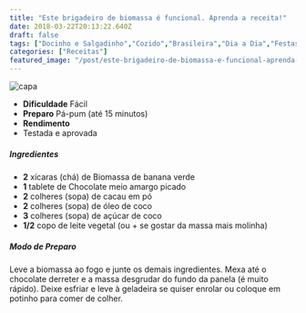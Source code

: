 ```yaml
---
title: "Este brigadeiro de biomassa é funcional. Aprenda a receita!"
date: 2018-03-22T20:13:22.640Z
draft: false
tags: ["Docinho e Salgadinho","Cozido","Brasileira","Dia a Dia","Festas","Sobremesa"]
categories: ["Receitas"]
featured_image: "/post/este-brigadeiro-de-biomassa-e-funcional-aprenda-a-receita.f7abd2c0.jpg"
---
```


![capa](/post/este-brigadeiro-de-biomassa-e-funcional-aprenda-a-receita.f7abd2c0.jpg)

*   **Dificuldade** Fácil
*   **Preparo** Pá-pum (até 15 minutos)
*   **Rendimento**
*   Testada e aprovada
    

##### Ingredientes

*   **2** xícaras (chá) de Biomassa de banana verde
*   **1** tablete de Chocolate meio amargo picado
*   **2** colheres (sopa) de cacau em pó
*   **2** colheres (sopa) de óleo de coco
*   **3** colheres (sopa) de açúcar de coco
*   **1/2** copo de leite vegetal (ou + se gostar da massa mais molinha)

##### Modo de Preparo

Leve a biomassa ao fogo e junte os demais ingredientes. Mexa até o chocolate derreter e a massa desgrudar do fundo da panela (é muito rápido). Deixe esfriar e leve à geladeira se quiser enrolar ou coloque em potinho para comer de colher.
